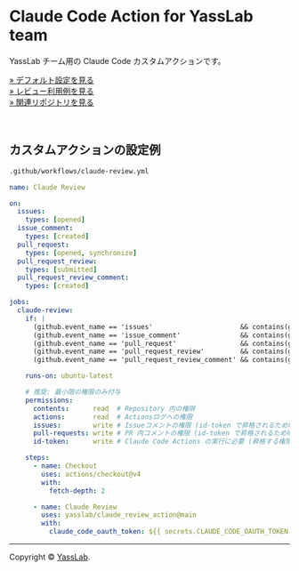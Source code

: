 # Claude Code Action for YassLab team

YassLab チーム用の Claude Code カスタムアクションです。

[&raquo; デフォルト設定を見る](https://github.com/yasslab/claude_review_action/blob/main/action.yml)   
[&raquo; レビュー利用例を見る](https://github.com/coderdojo-japan/coderdojo.jp/pull/1719)   
[&raquo; 関連リポジトリを見る](https://github.com/yasslab/dependabot_auto_merge)

<br>

## カスタムアクションの設定例

```bash
.github/workflows/claude-review.yml
```

```yaml
name: Claude Review

on:
  issues:
    types: [opened]
  issue_comment:
    types: [created]
  pull_request:
    types: [opened, synchronize]
  pull_request_review:
    types: [submitted]
  pull_request_review_comment:
    types: [created]

jobs:
  claude-review:
    if: |
      (github.event_name == 'issues'                      && contains(github.event.issue.body,        '@claude')) ||
      (github.event_name == 'issue_comment'               && contains(github.event.comment.body,      '@claude')) ||
      (github.event_name == 'pull_request'                && contains(github.event.pull_request.body, '@claude')) ||
      (github.event_name == 'pull_request_review'         && contains(github.event.review.body,       '@claude')) ||
      (github.event_name == 'pull_request_review_comment' && contains(github.event.comment.body,      '@claude'))

    runs-on: ubuntu-latest

    # 推奨: 最小限の権限のみ付与
    permissions:
      contents:      read  # Repository 内の権限
      actions:       read  # Actionsログへの権限
      issues:        write # Issueコメントの権限 (id-token で昇格されるため明確化)
      pull-requests: write # PR 内コメントの権限 (id-token で昇格されるため明確化)
      id-token:      write # Claude Code Actions の実行に必要 (昇格する権限を持つ)

    steps:
      - name: Checkout
        uses: actions/checkout@v4
        with:
          fetch-depth: 2

      - name: Claude Review
        uses: yasslab/claude_review_action@main
        with:
          claude_code_oauth_token: ${{ secrets.CLAUDE_CODE_OAUTH_TOKEN }}
```

-----

Copyright &copy; [YassLab](http://github.com/yasslab).

